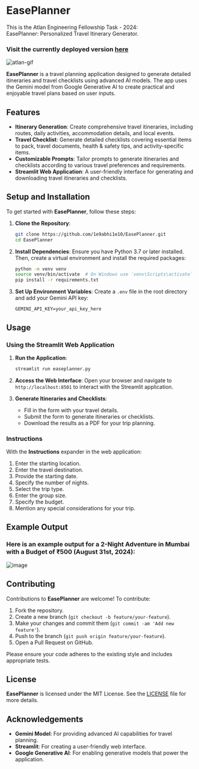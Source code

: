# EasePlanner

This is the Atlan Engineering Fellowship Task - 2024:  
EasePlanner: Personalized Travel Itinerary Generator.

### Visit the currently deployed version [**here**]()

![atlan-gif](https://github.com/user-attachments/assets/956e33bc-8bee-43d8-b19a-ac5f3cc0915c)

**EasePlanner** is a travel planning application designed to generate detailed itineraries and travel checklists using advanced AI models. The app uses the Gemini model from Google Generative AI to create practical and enjoyable travel plans based on user inputs.

## Features

- **Itinerary Generation**: Create comprehensive travel itineraries, including routes, daily activities, accommodation details, and local events.
- **Travel Checklist**: Generate detailed checklists covering essential items to pack, travel documents, health & safety tips, and activity-specific items.
- **Customizable Prompts**: Tailor prompts to generate itineraries and checklists according to various travel preferences and requirements.
- **Streamlit Web Application**: A user-friendly interface for generating and downloading travel itineraries and checklists.


## Setup and Installation

To get started with **EasePlanner**, follow these steps:

1. **Clone the Repository**:
    ```bash
    git clone https://github.com/1e9abhi1e10/EasePlanner.git
    cd EasePlanner
    ```

2. **Install Dependencies**:
    Ensure you have Python 3.7 or later installed. Then, create a virtual environment and install the required packages:
    ```bash
    python -m venv venv
    source venv/bin/activate  # On Windows use `venv\Scripts\activate`
    pip install -r requirements.txt
    ```

3. **Set Up Environment Variables**:
    Create a `.env` file in the root directory and add your Gemini API key:
    ```plaintext
    GEMINI_API_KEY=your_api_key_here
    ```

## Usage

### Using the Streamlit Web Application

1. **Run the Application**:
    ```bash
    streamlit run easeplanner.py
    ```

2. **Access the Web Interface**:
    Open your browser and navigate to `http://localhost:8501` to interact with the Streamlit application.

3. **Generate Itineraries and Checklists**:
    - Fill in the form with your travel details.
    - Submit the form to generate itineraries or checklists.
    - Download the results as a PDF for your trip planning.

### Instructions

With the **Instructions** expander in the web application:

1. Enter the starting location.
2. Enter the travel destination.
3. Provide the starting date.
4. Specify the number of nights.
5. Select the trip type.
6. Enter the group size.
7. Specify the budget.
8. Mention any special considerations for your trip.

## Example Output

### Here is an example output for a 2-Night Adventure in Mumbai with a Budget of ₹500 (August 31st, 2024):

![image](https://github.com/user-attachments/assets/84647d5d-4ecc-4427-8749-3c32b5f0634b)

## Contributing

Contributions to **EasePlanner** are welcome! To contribute:

1. Fork the repository.
2. Create a new branch (`git checkout -b feature/your-feature`).
3. Make your changes and commit them (`git commit -am 'Add new feature'`).
4. Push to the branch (`git push origin feature/your-feature`).
5. Open a Pull Request on GitHub.

Please ensure your code adheres to the existing style and includes appropriate tests.

## License

**EasePlanner** is licensed under the MIT License. See the [LICENSE]() file for more details.

## Acknowledgements

- **Gemini Model**: For providing advanced AI capabilities for travel planning.
- **Streamlit**: For creating a user-friendly web interface.
- **Google Generative AI**: For enabling generative models that power the application.


